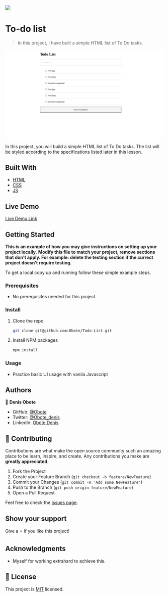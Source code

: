 ![](https://img.shields.io/badge/Microverse-blueviolet)

# To-do list

> In this project, I have built a simple HTML list of To Do tasks.

![screenshot](./app.png)

In this project, you will build a simple HTML list of To Do tasks. The list will be styled according to the specifications listed later in this lesson.

## Built With

- [HTML](https://www.w3schools.com/html/)
- [CSS](https://www.w3schools.com/css/)
- [JS](https://www.javascript.com/)


## Live Demo

[Live Demo Link](https://obote.github.io/Awesome-books/)


## Getting Started

**This is an example of how you may give instructions on setting up your project locally.**
**Modify this file to match your project, remove sections that don't apply. For example: delete the testing section if the currect project doesn't require testing.**


To get a local copy up and running follow these simple example steps.

### Prerequisites

* No prerequisites needed for this project.
<!-- ### Setup -->

### Install

1. Clone the repo
   ```sh
   git clone git@github.com:Obote/Todo-List.git
   ```
2. Install NPM packages
   ```sh
   npm install
   ```

### Usage

* Practice basic UI usage with vanila Javascript

<!-- ### Deployment -->



## Authors

👤 **Denis Obote**

- GitHub: [@Obote](https://github.com/Obote)
- Twitter: [@Obote_denis](https://twitter.com/Obote_denis)
- LinkedIn: [Obote Denis](https://www.linkedin.com/in/obote-denis-9859a2a3/)



## 🤝 Contributing

Contributions are what make the open source community such an amazing place to be learn, inspire, and create. Any contributions you make are **greatly appreciated**.

1. Fork the Project
2. Create your Feature Branch (`git checkout -b feature/NewFeature`)
3. Commit your Changes (`git commit -m 'Add some NewFeature'`)
4. Push to the Branch (`git push origin feature/NewFeature`)
5. Open a Pull Request


Feel free to check the [issues page](../../issues/).

## Show your support

Give a ⭐️ if you like this project!

## Acknowledgments

- Myself for working extrahard to achieve this.

## 📝 License

This project is [MIT](./MIT.md) licensed.
